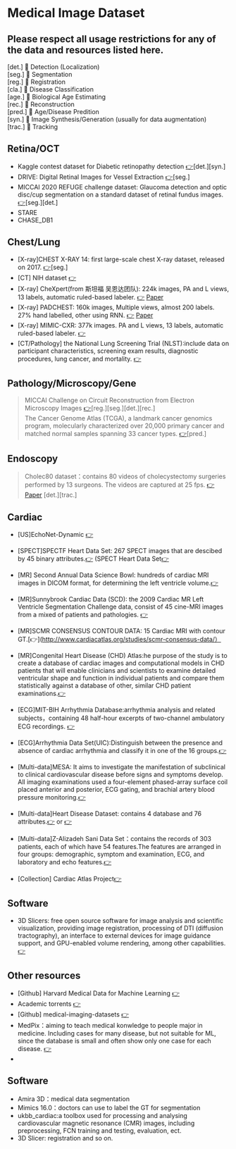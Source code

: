# Medical Image Dataset
Please respect all usage restrictions for any of the data and resources listed here.
-------------------------------------------------------------------------
[det.] 💨 Detection (Localization)  
[seg.] 💨 Segmentation  
[reg.] 💨 Registration  
[cla.] 💨 Disease Classification  
[age.] 💨 Biological Age Estimating  
[rec.] 💨 Reconstruction  
[pred.] 💨 Age/Disease Predition  
[syn.] 💨  Image Synthesis/Generation (usually for data augmentation)  
[trac.] 💨  Tracking
## Retina/OCT
* Kaggle contest dataset for Diabetic retinopathy detection [👉](https://www.kaggle.com/c/diabetic-retinopathy-detection)[det.][syn.]  
* DRIVE: Digital Retinal Images for Vessel Extraction [👉](https://drive.grand-challenge.org/)[seg.]  
* MICCAI 2020 REFUGE challenge dataset: Glaucoma detection and optic disc/cup segmentation on a standard dataset of retinal fundus images. [👉](https://refuge.grand-challenge.org/)[seg.][det.]  
* STARE
* CHASE_DB1

## Chest/Lung
* [X-ray]CHEST X-RAY 14: first large-scale chest X-ray dataset, released on 2017. [👉](https://nihcc.app.box.com/v/ChestXray-NIHCC)[seg.]
* [CT] NIH dataset [👉](https://www.nih.gov/news-events/news-releases/nih-clinical-center-releases-dataset-32000-ct-images)
* [X-ray] CheXpert(from 斯坦福 吴恩达团队): 224k images, PA and L views, 13 labels, automatic ruled-based labeler. [👉](https://stanfordmlgroup.github.io/projects/chexnext/) [Paper](https://arxiv.org/pdf/1901.07031.pdf)
* [X-ray] PADCHEST: 160k images, Multiple views, almost 200 labels. 27% hand labelled, other using RNN. [👉](https://bimcv.cipf.es/bimcv-projects/padchest/) [Paper](https://arxiv.org/pdf/1901.07441.pdf)
* [X-ray] MIMIC-CXR: 377k images. PA and L views, 13 labels, automatic ruled-based labeler. [👉](https://www.physionet.org/content/mimic-cxr/2.0.0/)
* [CT/Pathology] the National Lung Screening Trial (NLST):include data on participant characteristics, screening exam results, diagnostic procedures, lung cancer, and mortality.  [👉](https://cdas.cancer.gov/nlst/)

## Pathology/Microscopy/Gene
> MICCAI Challenge on Circuit Reconstruction from Electron Microscopy Images [👉](https://cremi.org/)[reg.][seg.][det.][rec.]  
> The Cancer Genome Atlas (TCGA), a landmark cancer genomics program, molecularly characterized over 20,000 primary cancer and matched normal samples spanning 33 cancer types. [👉](https://www.cancer.gov/about-nci/organization/ccg/research/structural-genomics/tcga)[pred.]

## Endoscopy
> Cholec80 dataset：contains 80 videos of cholecystectomy surgeries performed by 13 surgeons. The videos are captured at 25 fps. [👉](http://camma.u-strasbg.fr/datasets) [Paper](https://arxiv.org/pdf/1602.03012.pdf) [det.][trac.]

## Cardiac
* [US]EchoNet-Dynamic [👉](https://echonet.github.io/dynamic/index.html)
* [SPECT]SPECTF Heart Data Set: 267 SPECT images that are descibed by 45 binary attributes.[👉](https://archive.ics.uci.edu/ml/datasets/SPECTF+Heart) (SPECT  Heart Data Set[👉](https://archive.ics.uci.edu/ml/datasets/SPECT+Heart)
* [MR] Second Annual Data Science Bowl: hundreds of cardiac MRI images in DICOM format, for determining the left ventricle volume.[👉](https://www.kaggle.com/c/second-annual-data-science-bowl/data)
* [MR]Sunnybrook Cardiac Data (SCD): the 2009 Cardiac MR Left Ventricle Segmentation Challenge data, consist of 45 cine-MRI images from a mixed of patients and pathologies. [👉](http://www.cardiacatlas.org/studies/sunnybrook-cardiac-data/)
* [MR]SCMR CONSENSUS CONTOUR DATA: 15 Cardiac MRI with contour GT.[👉](http://www.cardiacatlas.org/studies/scmr-consensus-data/）
* [MR]Congenital Heart Disease (CHD) Atlas:he purpose of the study is to create a database of cardiac images and computational models in CHD patients that will enable clinicians and scientists to examine detailed ventricular shape and function in individual patients and compare them statistically against a database of other, similar CHD patient examinations.[👉](http://www.cardiacatlas.org/studies/chd-atlas/)

* [ECG]MIT-BIH Arrhythmia Database:arrhythmia analysis and related subjects，containing 48 half-hour excerpts of two-channel ambulatory ECG recordings. [👉](https://physionet.org/content/mitdb/1.0.0/)
* [ECG]Arrhythmia Data Set(UIC):Distinguish between the presence and absence of cardiac arrhythmia and classify it in one of the 16 groups.[👉](https://archive.ics.uci.edu/ml/datasets/Arrhythmia)
* [Multi-data]MESA: It aims to investigate the manifestation of subclinical to clinical cardiovascular disease before signs and symptoms develop. All imaging examinations used a four-element phased-array surface coil placed anterior and posterior, ECG gating, and brachial artery blood pressure monitoring.[👉](http://www.cardiacatlas.org/studies/mesa/)
* [Multi-data]Heart Disease Dataset: contains 4 database and 76 attributes.[👉](https://www.kaggle.com/johnsmith88/heart-disease-dataset) or [👉](https://archive.ics.uci.edu/ml/datasets/Heart+Disease)
* [Multi-data]Z-Alizadeh Sani Data Set：contains the records of 303 patients, each of which have 54 features.The features are arranged in four groups: demographic, symptom and examination, ECG, and laboratory and echo features.[👉](https://archive.ics.uci.edu/ml/datasets/Z-Alizadeh+Sani)
* [Collection] Cardiac Atlas Project[👉](http://www.cardiacatlas.org/)

## Software
* 3D Slicers: free open source software for image analysis and scientific visualization, providing image registration, processing of DTI (diffusion tractography), an interface to external devices for image guidance support, and GPU-enabled volume rendering, among other capabilities. [👉](https://download.slicer.org/)

## Other resources
* [Github] Harvard Medical Data for Machine Learning [👉](https://github.com/beamandrew/medical-data)
* Academic torrents [👉](https://academictorrents.com/)
* [Github] medical-imaging-datasets [👉](https://github.com/sfikas/medical-imaging-datasets)
* MedPix：aiming to teach medical konwledge to people major in medicine. Including cases for many disease, but not suitable for ML, since the database is small and often show only one case for each disease. [👉](https://medpix.nlm.nih.gov/home)
* 

## Software
* Amira 3D：medical data segmentation
* Mimics 16.0：doctors can use to label the GT for segmentation
* ukbb_cardiac:a toolbox used for processing and analysing cardiovascular magnetic resonance (CMR) images, including preprocessing, FCN training and testing, evaluation, ect.
* 3D Slicer: registration and so on.
